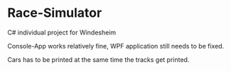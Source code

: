 # Race-Simulator
C# individual project for Windesheim

Console-App works relatively fine, WPF application still needs to be fixed.

Cars has to be printed at the same time the tracks get printed.
